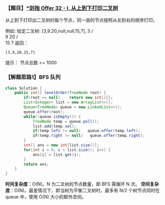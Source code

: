 ### 【题目】[*剑指 Offer 32 - I. 从上到下打印二叉树](https://leetcode-cn.com/problems/cong-shang-dao-xia-da-yin-er-cha-shu-lcof/)
从上到下打印出二叉树的每个节点，同一层的节点按照从左到右的顺序打印。

例如:
	给定二叉树: [3,9,20,null,null,15,7],
		3
	   / \
	  9  20
	    /  \
	   15   7
	返回：
	
	[3,9,20,15,7]

提示：
节点总数 <= 1000

### 【解题思路1】BFS 队列

```java
class Solution {
    public int[] levelOrder(TreeNode root) {
        if(root == null)    return new int[]{};
        List<Integer> list = new ArrayList<>();
        Queue<TreeNode> queue = new LinkedList<>();
        queue.offer(root);
        while(!queue.isEmpty()) {
            TreeNode temp = queue.poll();
            list.add(temp.val);
            if(temp.left != null)   queue.offer(temp.left);
            if(temp.right != null)   queue.offer(temp.right);
        }
        int[] ans = new int[list.size()];
        for(int i = 0; i < list.size(); i++) {
            ans[i] = list.get(i);
        }
        return ans;
    }
}
```

**时间复杂度**：O(N)。N 为二叉树的节点数量，即 BFS 需循环 N 次。
**空间复杂度**：O(N)。最差情况下，即当树为平衡二叉树时，最多有 N/2 个树节点同时在 queue 中，使用 O(N) 大小的额外空间。